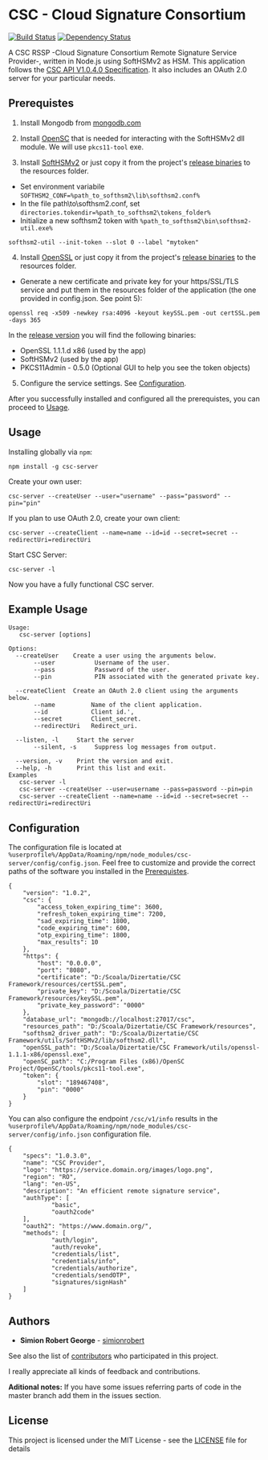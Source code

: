 # CSC - Cloud Signature Consortium

[![Build Status](https://travis-ci.org/simionrobert/cloud-signature-consortium.svg?branch=master)](https://travis-ci.org/simionrobert/cloud-signature-consortium.svg?branch=master) [![Dependency Status](https://david-dm.org/simionrobert/CSC-Framework/status.svg)](https://david-dm.org/simionrobert/CSC-Framework)

A CSC RSSP -Cloud Signature Consortium Remote Signature Service Provider-, written in Node.js using SoftHSMv2 as HSM.
This application follows the [CSC API V1.0.4.0 Specification](https://cloudsignatureconsortium.org/resources/download-api-specifications/). It also includes an OAuth 2.0 server for your particular needs.

## Prerequistes

1. Install Mongodb from [mongodb.com](https://www.mongodb.com/download-center/community)
2. Install [OpenSC](https://github.com/OpenSC/OpenSC/releases) that is needed for interacting with the SoftHSMv2 dll module. We will use `pkcs11-tool` exe.

3. Install [SoftHSMv2](https://github.com/opendnssec/SoftHSMv2) or just copy it from the project's [release binaries](https://github.com/simionrobert/cloud-signature-consortium/releases) to the resources folder.

- Set environment variabile `SOFTHSM2_CONF=%path_to_softhsm2\lib\softhsm2.conf%`
- In the file path\to\softhsm2.conf, set `directories.tokendir=%path_to_softhsm2\tokens_folder%`
- Initialize a new softhsm2 token with `%path_to_softhsm2\bin\softhsm2-util.exe%`

```
softhsm2-util --init-token --slot 0 --label "mytoken"
```

4. Install [OpenSSL](https://github.com/openssl/openssl) or just copy it from the project's [release binaries](https://github.com/simionrobert/cloud-signature-consortium/releases) to the resources folder.

- Generate a new certificate and private key for your https/SSL/TLS service and put them in the resources folder of the application (the one provided in config.json. See point 5):

```
openssl req -x509 -newkey rsa:4096 -keyout keySSL.pem -out certSSL.pem -days 365
```

In the [release version](https://github.com/simionrobert/cloud-signature-consortium/releases) you will find the following binaries:

- OpenSSL 1.1.1.d x86 (used by the app)
- SoftHSMv2 (used by the app)
- PKCS11Admin - 0.5.0 (Optional GUI to help you see the token objects)

5. Configure the service settings. See [Configuration](#configuration).

After you successfully installed and configured all the prerequistes, you can proceed to [Usage](#usage).

## Usage

Installing globally via `npm`:

```
npm install -g csc-server
```

Create your own user:

```
csc-server --createUser --user="username" --pass="password" --pin="pin"

```

If you plan to use OAuth 2.0, create your own client:

```
csc-server --createClient --name=name --id=id --secret=secret --redirectUri=redirectUri
```

Start CSC Server:

```
csc-server -l
```

Now you have a fully functional CSC server.

## Example Usage

```
Usage:
   csc-server [options]

Options:
  --createUser    Create a user using the arguments below.
       --user           Username of the user.
       --pass           Password of the user.
       --pin            PIN associated with the generated private key.

  --createClient  Create an OAuth 2.0 client using the arguments below.
       --name          Name of the client application.
       --id            Client id.',
       --secret        Client_secret.
       --redirectUri   Redirect_uri.

  --listen, -l     Start the server
       --silent, -s     Suppress log messages from output.

  --version, -v    Print the version and exit.
  --help, -h       Print this list and exit.
Examples
   csc-server -l
   csc-server --createUser --user=username --pass=password --pin=pin
   csc-server --createClient --name=name --id=id --secret=secret --redirectUri=redirectUri
```

## Configuration

The configuration file is located at `%userprofile%/AppData/Roaming/npm/node_modules/csc-server/config/config.json`.
Feel free to customize and provide the correct paths of the software you installed in the [Prerequistes](#prerequistes).

```
{
    "version": "1.0.2",
    "csc": {
        "access_token_expiring_time": 3600,
        "refresh_token_expiring_time": 7200,
        "sad_expiring_time": 1800,
        "code_expiring_time": 600,
        "otp_expiring_time": 1800,
        "max_results": 10
    },
    "https": {
        "host": "0.0.0.0",
        "port": "8080",
        "certificate": "D:/Scoala/Dizertatie/CSC Framework/resources/certSSL.pem",
        "private_key": "D:/Scoala/Dizertatie/CSC Framework/resources/keySSL.pem",
        "private_key_password": "0000"
    },
    "database_url": "mongodb://localhost:27017/csc",
    "resources_path": "D:/Scoala/Dizertatie/CSC Framework/resources",
    "softhsm2_driver_path": "D:/Scoala/Dizertatie/CSC Framework/utils/SoftHSMv2/lib/softhsm2.dll",
    "openSSL_path": "D:/Scoala/Dizertatie/CSC Framework/utils/openssl-1.1.1-x86/openssl.exe",
    "openSC_path": "C:/Program Files (x86)/OpenSC Project/OpenSC/tools/pkcs11-tool.exe",
    "token": {
        "slot": "189467408",
        "pin": "0000"
    }
}
```

You can also configure the endpoint `/csc/v1/info` results in the `%userprofile%/AppData/Roaming/npm/node_modules/csc-server/config/info.json` configuration file.

```
{
    "specs": "1.0.3.0",
    "name": "CSC Provider",
    "logo": "https://service.domain.org/images/logo.png",
    "region": "RO",
    "lang": "en-US",
    "description": "An efficient remote signature service",
    "authType": [
            "basic",
            "oauth2code"
    ],
    "oauth2": "https://www.domain.org/",
    "methods": [
            "auth/login",
            "auth/revoke",
            "credentials/list",
            "credentials/info",
            "credentials/authorize",
            "credentials/sendOTP",
            "signatures/signHash"
    ]
}
```

## Authors

- **Simion Robert George** - [simionrobert](https://github.com/simionrobert)

See also the list of [contributors](https://github.com/simionrobert/CSC-Framework/contributors) who participated in this project.

I really appreciate all kinds of feedback and contributions.

**Aditional notes:**
If you have some issues referring parts of code in the master branch add them in the issues section.

## License

This project is licensed under the MIT License - see the [LICENSE](LICENSE) file for details
